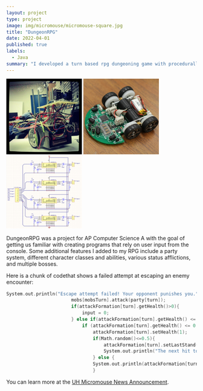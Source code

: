 ```yaml
---
layout: project
type: project
image: img/micromouse/micromouse-square.jpg
title: "DungeonRPG"
date: 2022-04-01
published: true
labels:
  - Java
summary: "I developed a turn based rpg dungeoning game with procedurally generated encounters with difficulty scaling with your level. This game requires you to manage your resources and judging when you should take a risky move or to fall back and live another day."
---
```


<div class="text-center p-4">
  <img width="200px" src="../img/micromouse/micromouse-robot.png" class="img-thumbnail" >
  <img width="200px" src="../img/micromouse/micromouse-robot-2.jpg" class="img-thumbnail" >
  <img width="200px" src="../img/micromouse/micromouse-circuit.png" class="img-thumbnail" >
</div>

DungeonRPG was a project for AP Computer Science A with the goal of getting us familiar with creating programs that rely on user input from the console. Some additional features I added to my RPG include a party system, different character classes and abilities, various status afflictions, and multiple bosses. 

Here is a chunk of codethat shows a failed attempt at escaping an enemy encounter:

```cpp
System.out.println("Escape attempt failed! Your opponent punishes you.");
                        mobs[mobsTurn].attack(party[turn]);
                        if(attackFormation[turn].getHealth()>0){
                            input = 0;
                        } else if(attackFormation[turn].getHealth() <= 0 && attackFormation[turn].getLastStand() == true){
                            if (attackFormation[turn].getHealth() <= 0 && attackFormation[turn].getLastStand() == true){
                                attackFormation[turn].setHealth(1);
                                if(Math.random()<=0.5){
                                    attackFormation[turn].setLastStand(false);
                                    System.out.println("The next hit to " + attackFormation[turn].getName() + " will be fatal");
                                } else {
                                System.out.println(attackFormation[turn].getName() + " is near death's door. The next time they take damage could be fatal");
                                }
```

You can learn more at the [UH Micromouse News Announcement](https://manoa.hawaii.edu/news/article.php?aId=2857).
